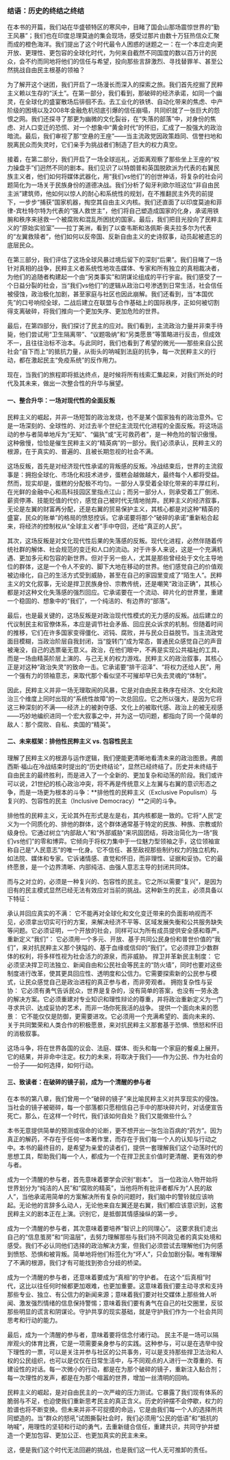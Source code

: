 ### 结语：历史的终结之终结

在本书的开篇，我们站在华盛顿特区的寒风中，目睹了国会山那场震惊世界的“勤王风暴”；我们也在印度总理莫迪的集会现场，感受过那片由数十万狂热信众汇聚而成的橙色海洋。我们提出了这个时代最令人困惑的谜题之一：在一个本应走向更开放、更理性、更包容的全球化时代，为何来自截然不同国度的数以百万计的民众，会不约而同地将他们的信任与希望，投向那些言辞激烈、寻找替罪羊、甚至公然挑战自由民主根基的领袖？

为了解开这个谜团，我们开启了一场漫长而深入的探索之旅。我们首先挖掘了民粹主义赖以生存的“沃土”。在第一部分，我们看到，那破碎的经济承诺，如同一个幽灵，在全球化的盛宴散场后徘徊不去。去工业化的铁锈、自动化带来的焦虑、中产阶级的困境以及2008年金融危机彻底引爆的信任崩塌，共同织就了一张巨大的怨恨之网。我们还探寻了那更为幽微的文化裂谷，在“失落的部落”中，对身份的焦虑、对人口变迁的恐慌、对一个想象中“黄金时代”的怀旧，汇成了一股强大的政治暗流。最后，我们审视了那“空悬的王座”——当主流政党因政策趋同、信誉扫地和脱离民众而失灵时，它们亲手为挑战者们制造了巨大的权力真空。

接着，在第二部分，我们开启了一场全球巡礼，近距离观察了那些坐上王座的“权力操盘手”们迥然不同的剧本。我们见识了以特朗普和英国脱欧派为代表的右翼民族主义者，他们如何将媒体武器化，用“我们vs他们”的创世神话，将复杂的社会问题简化为一场关于民族身份的道德决战。我们分析了匈牙利欧尔班这位“非自由民主派”建筑师，他如何以惊人的耐心和系统性的规划，在不推翻民主外壳的前提下，一步步“捕获”国家机器，掏空其自由主义内核。我们还直面了以印度莫迪和菲律-宾杜特尔特为代表的“强人救世主”，他们将自己塑造成国家的化身，承诺用铁腕和秩序来拯救一个被腐败和混乱所困扰的国家。最后，我们把目光投向了民粹主义的“原始实验室”——拉丁美洲，看到了以查韦斯和洛佩斯·奥夫拉多尔为代表的“左翼救赎者”，他们如何以反帝国、反新自由主义的史诗叙事，动员起被遗忘的底层民众。

在第三部分，我们评估了这场全球风暴过境后留下的深刻“后果”。我们目睹了一场针对真相的战争，民粹主义者系统性地攻击媒体、专家和所有独立的真相裁决者，为他们的追随者构建起一个由“另类事实”和阴谋论组成的平行宇宙。我们感受了一个日益分裂的社会，当“我们vs他们”的逻辑从政治口号渗透到日常生活，社会信任被侵蚀，政治极化加剧，甚至家庭与社区也因此崩解。我们还看到，当“本国优先”的口号响彻全球，二战后建立在联盟与合作基础上的国际秩序，正如何被切割得支离破碎，将我们推向一个更加失序、更加危险的世界。

最后，在第四部分，我们探讨了民主的应对。我们看到，主流政治力量并非束手待毙，他们尝试用“卫生隔离带”、“议题吸纳”和“另类愿景”等策略进行反击，但成效不一，且往往治标不治本。与此同时，我们也看到了希望的微光——那些来自公民社会“自下而上”的抵抗力量，从街头的呐喊到法庭的抗争，每一次民粹主义的行动，都在激起民主“免疫系统”的反作用力。

现在，当我们的旅程即将抵达终点，是时候将所有线索汇集起来，对我们所处的时代及其未来，做出一次整合性的升华与展望。

#### 一、整合升华：一场对现代性的全面反叛

民粹主义的崛起，并非一场短暂的政治发烧，也不是某个国家独有的政治意外。它是一场深刻的、全球性的、对过去半个世纪主流现代化进程的全面反叛。将这场运动的参与者简单地斥为“无知”、“偏执”或“无可救药者”，是一种危险的智识傲慢。这种傲慢，恰恰是催生民粹主义的“精英病”的一部分。我们必须承认，民粹主义的根源，在于真实的、普遍的、且被长期忽视的社会不满。

这场反叛，首先是对经济现代性承诺的背叛感的反叛。冷战结束后，世界的主流叙事是：拥抱全球化、市场化和技术进步，蛋糕会越做越大，最终每个人都将受益。然而，现实却是，蛋糕的分配极不均匀。一部分人享受着全球化带来的丰厚红利，在光鲜的金融中心和高科技园区里指点江山；而另一部分人，则承受着工厂倒闭、薪资停滞、技能贬值的代价，感觉自己被时代无情地抛弃。民粹主义的经济叙事，无论是左翼的财富再分配，还是右翼的贸易保护主义，其核心都是对这种“精英的盛宴，民众的账单”的格局的愤怒控诉。它承诺要将那个“破碎的承诺”重新粘合起来，将经济的控制权从“全球主义者”手中夺回，还给“真正的人民”。

其次，这场反叛是对文化现代性后果的失落感的反叛。现代化进程，必然伴随着传统社群的解体、社会规范的变迁和人口的流动。对于许多人来说，这是一个充满机遇、更加多元和包容的新世界。但对于另一些人，尤其是那些曾经处于文化主导地位的群体，这是一个令人不安的、脚下大地在移动的世界。他们感觉自己的价值观被边缘化，自己的生活方式受到威胁，甚至在自己的家园里变成了“陌生人”。民粹主义的文化叙事，无论是捍卫民族身份、宗教传统，还是嘲笑“政治正确”，其核心都是对这种文化失落感的强烈回应。它承诺要在一个流动、碎片化的世界里，重建一个稳固的、想象中的“我们”，一个纯洁的、有边界的“部落”。

最后，也是最关键的，这场反叛是对政治现代性模式的无力感的反叛。战后建立的代议制民主和官僚体系，本应是调节社会矛盾、回应民众诉求的机制。但随着时间的推移，它们在许多国家变得僵化、迟钝、腐败，并与民众日益脱节。当主流政党面目模糊，当政治阶层自我封闭，当“旋转门”成为常态，普通民众感觉自己的声音被淹没，自己的选票毫无意义。政治，在他们眼中，不再是实现公共福祉的工具，而是一场由精英阶层上演的、与己无关的权力游戏。民粹主义的政治叙事，其核心正是对这种“政治失灵”的致命一击。它承诺要“排干沼泽”、“将权力还给人民”，用一个强有力的领袖意志，来取代那个看似坚不可摧却早已失去灵魂的“体制”。

因此，民粹主义并非一场无理取闹的风暴，它是对自由民主秩序在经济、文化和政治三个维度上同时出现的“系统性故障”的一次总回应。它之所以强大，是因为它将这三种深刻的不满——经济上的被剥夺感、文化上的被取代感、政治上的被无视感——巧妙地编织进同一个宏大叙事之中，并为这一切问题，都指向了同一个简单的敌人：那个腐败、自私、卖国的“精英”。

#### 二、未来框架：排他性民粹主义 vs. 包容性民主

理解了民粹主义的根源与运作逻辑，我们便能更清晰地看清未来的政治图景。弗朗西斯·福山在冷战结束时提出的“历史终结论”，显然已经终结了。历史并未终结于自由民主的最终胜利，而是进入了一个全新的、更加复杂和动荡的阶段。我们或许可以说，21世纪的核心政治冲突，将不再是传统意义上左翼与右翼的意识形态之争，而是一场更为根本的斗争：**排他性的民粹主义（Exclusive Populism）与复兴的、包容性的民主（Inclusive Democracy）**之间的斗争。

排他性的民粹主义，无论其外在形式是左是右，其内核都是一致的。它将“人民”定义为一个同质化的、排他的群体，这个群体通常基于特定的民族、种族、宗教或阶级身份。它通过树立“内部敌人”和“外部威胁”来巩固团结，将政治简化为一场“我们vs他们”的零和博弈。它倾向于将权力集中于一位魅力型领袖之手，这位领袖宣称自己是“人民意志”的唯一化身。它不信任、甚至敌视那些制约权力的独立机构，如法院、媒体和专家。它诉诸情感、直觉和怀旧，而非理性、证据和妥协。它的最终愿景，是一个边界清晰、内部纯洁、由强人意志主导的封闭共同体。

而与之对立的，必须是一种复兴的、包容性的民主。它之所以需要“复兴”，是因为旧有的民主模式显然已经无法有效应对当前的挑战。这种新生的民主，必须具备以下特征：

承认并回应真实的不满： 它不能再对全球化和文化变迁带来的负面影响视而不见，必须拿出切实可行的方案，来解决经济不平等、区域发展失衡和公共服务缺失等问题。它必须证明，一个开放的社会，同样可以为所有成员提供安全感和尊严。
重新定义“我们”： 它必须用一个多元、开放、基于共同公民身份和普世价值的“我们”，来对抗民粹主义那个狭隘的、基于血缘或信仰的“我们”。它必须捍卫少数群体的权利，将多样性视为社会活力的源泉，而非威胁。
捍卫并革新民主制度： 它必须坚决捍卫司法独立、新闻自由和公民社会等民主的“防火墙”，同时也要对这些制度进行改革，使其更具回应性、透明度和公信力。它需要探索新的公民参与模式，让民众感觉自己是政治进程的真正参与者，而非旁观者。
拥抱复杂性与妥协： 它必须有勇气告诉民众，世界是复杂的，没有简单的答案，也没有一劳永逸的解决方案。它必须重建对专业知识和理性辩论的尊重，并将政治重新定义为一门寻求共识、达成妥协的艺术，而非一场你死我活的战争。
提供一个面向未来的愿景： 它不能仅仅是防御，更需要进攻。它必须用一个充满希望的、面向未来的、关于共同繁荣和人类合作的积极愿景，来对抗民粹主义那套基于恐惧、愤怒和怀旧的消极叙事。

这场斗争，将在世界各国的议会、法庭、媒体、街头和每一个家庭的餐桌上展开。它的结果，并非命中注定。权力的未来，将取决于我们——作为公民、作为社会的一份子——如何选择，如何行动。

#### 三、致读者：在破碎的镜子前，成为一个清醒的参与者

在本书的第八章，我们曾用一个“破碎的镜子”来比喻民粹主义对共享现实的侵蚀。当社会的镜子被砸碎，每一个部落都只愿相信自己手中的那块碎片时，对话便宣告死亡。那么，在这样一个时代，我们该如何自处？我们又能做些什么？

本书无意提供简单的预测或宿命的论断，更不想开出一张包治百病的“药方”。因为真正的解药，不存在于任何一本著作里，而存在于我们每一个人的认知与行动之中。本书的最终目的，是希望为亲爱的读者们，提供一套理解我们这个动荡时代的思想工具，帮助我们每一个人，都成为一个在捍卫民主价值时更清醒、更有效的参与者。

成为一个清醒的参与者，首先意味着要学会识别“剧本”。 当一位政治人物开始将世界划分为“纯洁的人民”和“腐败的精英”，当他将所有批评者都斥为“人民的敌人”，当他承诺用简单的方案解决所有复杂的问题时，我们脑中的警铃就应该响起。无论他的言辞多么动人，无论他来自左翼还是右翼，我们都应该意识到，这套民粹主义的剧本正在上演。识别它，是抵御其情感操纵的第一步。

成为一个清醒的参与者，其次意味着要培养“智识上的同理心”。 这要求我们走出自己的“信息茧房”和“同温层”，去努力理解那些与我们持不同政见者的真实处境和感受。我们不必认同他们选择的政治解决方案，但我们必须尝试去理解他们为何感到愤怒、恐惧和被背叛。简单地将他们标签化为“坏人”，只会加剧分裂。唯有理解了不满的根源，我们才有可能找到弥合分歧的桥梁。

成为一个清醒的参与者，还意味着要成为“真相”的守护者。 在这个“后真相”时代，这比以往任何时候都更加艰难，也更加重要。这意味着我们要主动寻求和支持那些专业、独立、有公信力的新闻来源；意味着我们要对社交媒体上那些耸人听闻、激发强烈情绪的信息保持警惕；意味着我们要有勇气在自己的社交圈里，反驳那些明显的谎言和阴谋论。守护共享的现实基础，就是守护我们作为一个社会共同思考和行动的能力。

最后，成为一个清醒的参与者，意味着要将信念付诸行动。 民主不是一场可以隔岸观火的体育比赛，它是一项需要亲身参与的实践。这种参与，可以是在选举中投下理性的一票，可以是关注并参与社区的公共事务，可以是支持那些捍卫法治和人权的公民组织，也可以是仅仅在日常生活中，与不同观点的人进行一次尊重的、有建设性的对话。每一次微小的行动，都是在为那个破碎的镜子，重新注入黏合剂；每一次理性的发声，都是在为那个喧嚣的世界，增加一丝清明的回响。

民粹主义的崛起，是对自由民主的一次严峻的压力测试。它暴露了我们现有体系的脆弱与不足，也迫使我们重新思考民主的真正含义。历史的钟摆不会停歇，权力的脸谱也将不断变换。但未来并非不可捉摸的命运，它是由我们每一个人的选择所共同塑造的。当“群众的怒吼”试图撕裂社会时，我们必须用“公民的低语”和“抵抗的呐喊”，用理性的坚韧和行动的勇气，去重新缝合信任，重建共识，共同守护并塑造一个更加包容、更加公正、也更加真实的民主未来。

这，便是我们这个时代无法回避的挑战，也是我们这一代人无可推卸的责任。